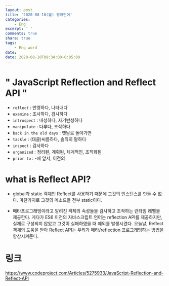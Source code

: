 ```yaml
---
layout: post
title: '2020-08-10(월) 영어단어'
categories:
    - Eng
excerpt: ' '
comments: true
share: true
tags:
    - Eng word
date: 
date: 2020-08-10T09:34:00-0:05:00
---
```


# " JavaScript Reflection and Reflect API "
- `reflect` : 반영하다, 나타내다
- `examine` : 조사하다, 검사하다
- `introspect` : 내성하다, 자기반성하다
- `manipulate` : 다루다, 조작하다
- `back in the old days` : 옛날로 돌아가면
- `tackle` : (태클)씨름하다, 솔직히 말하다
- `inspect` : 검사하다
- `organized` : 정리된, 계획된, 체계적인, 조직화된
- `prior to` : -에 앞서, 이전의

# what is Reflect API?
- global과 static 객체인 Reflect를 사용하기 때문에 그것의 인스턴스를 만들 수 없다. 마찬가지로 그것의 메소드들 전부 static이다.

- 메타프로그래밍이라고 알려진 객체의 속성들을 검사하고 조작하는 런타임 레벨을 제공한다. 게다가 ES6 이전의 자바스크립트 언어는 reflection API를 제공하지만, 실제로 구성되지 않았고 그것이 실패하였을 때 예외를 발생시켰다. 오늘날, Reflect 객체의 도움을 받아 Reflect API는 우리가 메타/reflection 프로그래밍하는 방법을 향상시켜준다.

# 링크
https://www.codeproject.com/Articles/5275933/JavaScript-Reflection-and-Reflect-API